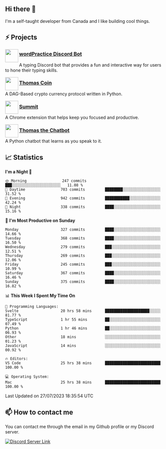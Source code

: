 <h2>Hi there 👋</h2>

<p>I'm a self-taught developer from Canada and I like building cool things.</p>

<h2>⚡ Projects</h2>

<img align="left" src="https://i.imgur.com/BIzs17V.png" width="42" height="42" />
<h3><a target="_blank" href="https://wordpractice.principle.sh/">wordPractice Discord Bot</a></h3>
<p>A typing Discord bot that provides a fun and interactive way for users to hone their typing skills.</p>

<img align="left" src="https://i.imgur.com/4FdQpgN.png" width="42" height="42" />
<h3><a href="https://github.com/principle105/thomas-coin">Thomas Coin</a></h3>
<p>A DAG-Based crypto currency protocol written in Python.</p>

<img align="left" src="https://i.imgur.com/Ly8Atho.png" width="42" height="42" />
<h3><a href="https://summit.sh/">Summit</a></h3>
<p>A Chrome extension that helps keep you focused and productive.</p>

<img align="left" src="https://i.imgur.com/hA9YF2s.png" width="42" height="42" />
<h3><a href="https://github.com/principle105/thomasthechatbot">Thomas the Chatbot</a></h3>
<p>A Python chatbot that learns as you speak to it.</p>

<h2>📈 Statistics</h2>

<!--START_SECTION:waka-->
**I'm a Night 🦉** 

```text
🌞 Morning                247 commits         ███░░░░░░░░░░░░░░░░░░░░░░   11.08 % 
🌆 Daytime                703 commits         ████████░░░░░░░░░░░░░░░░░   31.52 % 
🌃 Evening                942 commits         ███████████░░░░░░░░░░░░░░   42.24 % 
🌙 Night                  338 commits         ████░░░░░░░░░░░░░░░░░░░░░   15.16 % 
```
📅 **I'm Most Productive on Sunday** 

```text
Monday                   327 commits         ████░░░░░░░░░░░░░░░░░░░░░   14.66 % 
Tuesday                  368 commits         ████░░░░░░░░░░░░░░░░░░░░░   16.50 % 
Wednesday                279 commits         ███░░░░░░░░░░░░░░░░░░░░░░   12.51 % 
Thursday                 269 commits         ███░░░░░░░░░░░░░░░░░░░░░░   12.06 % 
Friday                   245 commits         ███░░░░░░░░░░░░░░░░░░░░░░   10.99 % 
Saturday                 367 commits         ████░░░░░░░░░░░░░░░░░░░░░   16.46 % 
Sunday                   375 commits         ████░░░░░░░░░░░░░░░░░░░░░   16.82 % 
```


📊 **This Week I Spent My Time On** 

```text
💬 Programming Languages: 
Svelte                   20 hrs 58 mins      ████████████████████░░░░░   81.77 % 
TypeScript               1 hr 55 mins        ██░░░░░░░░░░░░░░░░░░░░░░░   07.49 % 
Python                   1 hr 46 mins        ██░░░░░░░░░░░░░░░░░░░░░░░   06.93 % 
Other                    18 mins             ░░░░░░░░░░░░░░░░░░░░░░░░░   01.23 % 
JavaScript               14 mins             ░░░░░░░░░░░░░░░░░░░░░░░░░   00.92 % 

🔥 Editors: 
VS Code                  25 hrs 38 mins      █████████████████████████   100.00 % 

💻 Operating System: 
Mac                      25 hrs 38 mins      █████████████████████████   100.00 % 
```


 Last Updated on 27/07/2023 18:35:54 UTC
<!--END_SECTION:waka-->

<h2>📫 How to contact me</h2>

You can contact me through the email in my Github profile or my Discord server.

[![Discord Server Link](https://dcbadge.vercel.app/api/server/DHnk46C)](https://discord.gg/DHnk46C)

